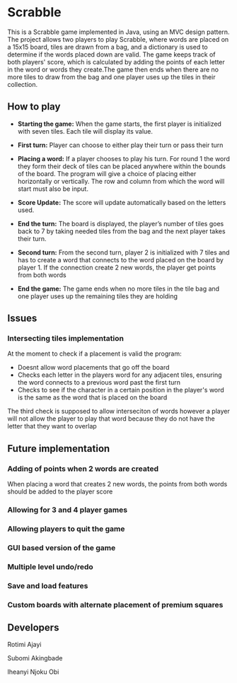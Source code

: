 # Scrabble
This is a Scrabble game implemented in Java, using an MVC design pattern. The project allows two players to play Scrabble, where words are placed on a 15x15 board, tiles are drawn from a bag, and a dictionary is used to determine if the words placed down are valid.
The game keeps track of both players' score, which is calculated by adding the points of each letter in the word or words they create.The game then ends when there are no more tiles to draw from the bag and one player uses up the tiles in their collection.

## How to play
- **Starting the game:** When the game starts, the first player is initialized with seven tiles. Each tile will display its value.

- **First turn:** Player can choose to either play their turn or pass their turn 

- **Placing a word:** If a player chooses to play his turn. For round 1 the word they form their deck of tiles can be placed anywhere within the bounds of the board. The program will give a choice of placing either horizontally or vertically. The row and column from which the word will start must also be input.

- **Score Update:** The score will update automatically based on the letters used.

- **End the turn:** The board is displayed, the player’s number of tiles goes back to 7 by taking needed tiles from the bag  and the next player takes their turn.

- **Second turn:** From the second turn, player 2 is initialized with 7 tiles and has to create a word that connects to the word placed on the board by player 1. If the connection create 2 new words, the player get points from both words

- **End the game:** The game ends when no more tiles in the tile bag and one player uses up the remaining tiles they are holding

## Issues
### Intersecting tiles implementation 
At the moment to check if a placement is valid the program:
- Doesnt allow word placements that go off the board
- Checks each letter in the players word for any adjacent tiles, ensuring the word connects to a previous word past the first turn
- Checks to see if the character in a certain position in the player's word is the same as the word that is placed on the board

The third check is supposed to allow interseciton of words however a player will not allow the player to play that word because they do not have the letter that they want to overlap

## Future implementation
### Adding of points when 2 words are created
When placing a word that creates 2 new words, the points from both words should be added to the player score
### Allowing for 3 and 4 player games
### Allowing players to quit the game
### GUI based version of the game
### Multiple level undo/redo
### Save and load features
### Custom boards with alternate placement of premium squares
## Developers
Rotimi Ajayi

Subomi Akingbade

Iheanyi Njoku Obi


